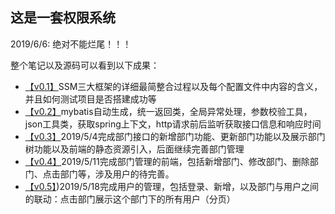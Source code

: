 ## 这是一套权限系统

2019/6/6: 绝对不能烂尾！！！

整个笔记以及源码可以看到以下成果：

- [【v0.1】](https://github.com/sunweiguo/permission/releases/tag/v0.1)SSM三大框架的详细最简整合过程以及每个配置文件中内容的含义，并且如何测试项目是否搭建成功等
- [【v0.2】](https://github.com/sunweiguo/permission/releases/tag/v0.1)mybatis自动生成，统一返回类，全局异常处理，参数校验工具，json工具类，获取spring上下文，http请求前后监听获取接口信息和响应时间
- [【v0.3】](https://github.com/sunweiguo/permission/releases/tag/v0.3)2019/5/4完成部门接口的新增部门功能、更新部门功能以及展示部门树功能以及前端的静态资源引入，后面继续完善部门管理
- [【v0.4】](https://github.com/sunweiguo/permission/releases/tag/v0.4)2019/5/11完成部门管理的前端，包括新增部门、修改部门、删除部门、点击部门等，涉及用户的待完善。
- [【v0.5】](https://github.com/sunweiguo/permission/releases/tag/v0.5))2019/5/18完成用户的管理，包括登录、新增，以及部门与用户之间的联动：点击部门展示这个部门下的所有用户（分页）

